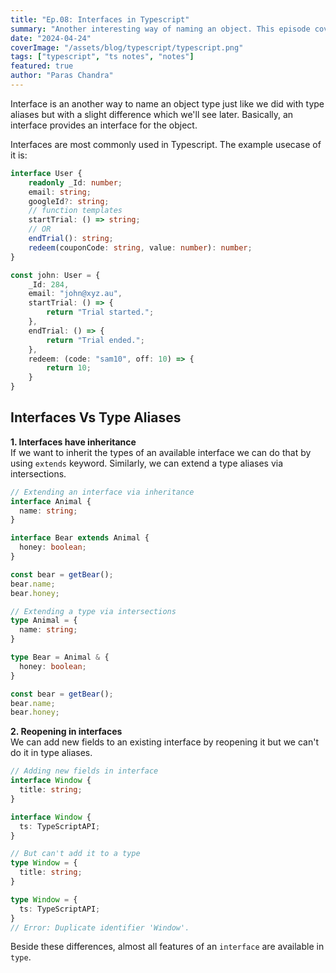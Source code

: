 ```yaml
---
title: "Ep.08: Interfaces in Typescript"
summary: "Another interesting way of naming an object. This episode covers interfaces in depth."
date: "2024-04-24"
coverImage: "/assets/blog/typescript/typescript.png"
tags: ["typescript", "ts notes", "notes"]
featured: true
author: "Paras Chandra"
---
```


Interface is an another way to name an object type just like we did with type aliases but with a slight difference which we'll see later.
Basically, an interface provides an interface for the object.

Interfaces are most commonly used in Typescript. The example usecase of it is:
```typescript
interface User {
    readonly _Id: number;
    email: string;
    googleId?: string;
    // function templates
    startTrial: () => string;
    // OR
    endTrial(): string;
    redeem(couponCode: string, value: number): number;
}

const john: User = {
    _Id: 284, 
    email: "john@xyz.au",
    startTrial: () => {
        return "Trial started.";
    },
    endTrial: () => {
        return "Trial ended.";
    },
    redeem: (code: "sam10", off: 10) => {
        return 10;
    }
}
```

## Interfaces Vs Type Aliases

**1. Interfaces have inheritance**<br/>
If we want to inherit the types of an available interface we can do that by using `extends` keyword. Similarly, we can extend a type aliases via intersections.
```typescript
// Extending an interface via inheritance
interface Animal {
  name: string;
}

interface Bear extends Animal {
  honey: boolean;
}

const bear = getBear();
bear.name;
bear.honey;

// Extending a type via intersections
type Animal = {
  name: string;
}

type Bear = Animal & { 
  honey: boolean;
}

const bear = getBear();
bear.name;
bear.honey;
```

**2. Reopening in interfaces**<br/>
We can add new fields to an existing interface by reopening it but we can't do it in type aliases.
```typescript
// Adding new fields in interface
interface Window {
  title: string;
}

interface Window {
  ts: TypeScriptAPI;
}

// But can't add it to a type
type Window = {
  title: string;
}

type Window = {
  ts: TypeScriptAPI;
}
// Error: Duplicate identifier 'Window'.
```

Beside these differences, almost all features of an `interface` are available in `type`.